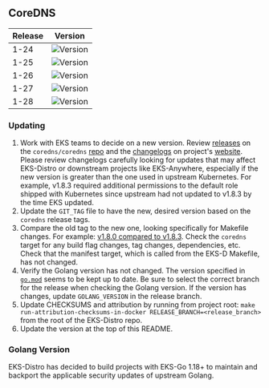 ## CoreDNS

| Release | Version                                                      |
|---------|--------------------------------------------------------------|
| 1-24    | ![Version](https://img.shields.io/badge/version-v1.9.3-blue) |
| 1-25    | ![Version](https://img.shields.io/badge/version-v1.9.3-blue) |
| 1-26    | ![Version](https://img.shields.io/badge/version-v1.9.3-blue) |
| 1-27    | ![Version](https://img.shields.io/badge/version-v1.10.1-blue)|
| 1-28    | ![Version](https://img.shields.io/badge/version-v1.11.1-blue)|

### Updating

1. Work with EKS teams to decide on a new version. Review 
   [releases](https://github.com/coredns/coredns/releases) on the
   `coredns/coredns` [repo](https://github.com/coredns/coredns) and the 
   [changelogs](https://coredns.io/blog/) on project's
   [website](https://coredns.io/). Please review changelogs carefully looking
   for updates that may affect EKS-Distro or downstream projects like 
   EKS-Anywhere, especially if the new version is greater than the one used in
   upstream Kubernetes. For example, v1.8.3 required additional permissions to 
   the default role shipped with Kubernetes since upstream had not updated to 
   v1.8.3 by the time EKS updated.
2. Update the `GIT_TAG` file to have the new, desired version based on the
   `coredns` release tags.
3. Compare the old tag to the new one, looking specifically for Makefile changes.
   For example:
   [v1.8.0 compared to v1.8.3](https://github.com/coredns/coredns/compare/v1.8.0...v1.8.3). 
   Check the `coredns` target for any build flag changes, tag changes,
   dependencies, etc. Check that the manifest target, which is called from the 
   EKS-D Makefile, has not changed.
4. Verify the Golang version has not changed. The version specified in
   [`go.mod`](https://github.com/coredns/coredns/blob/master/go.mod) seems to be
   kept up to date. Be sure to select the correct branch for the release when 
   checking the Golang version. If the version has changes, update 
   `GOLANG_VERSION` in the release branch.
5. Update CHECKSUMS and attribution by running from project root:
   `make run-attribution-checksums-in-docker RELEASE_BRANCH=<release_branch>`
   from the root of the EKS-Distro repo.
6. Update the version at the top of this README.


### Golang Version

EKS-Distro has decided to build projects with EKS-Go 1.18+ to maintain and backport the applicable security updates of upstream Golang.
